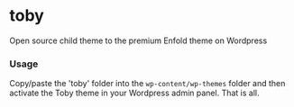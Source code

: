# toby
Open source child theme to the premium Enfold theme on Wordpress

### Usage
Copy/paste the 'toby' folder into the `wp-content/wp-themes` folder and then activate the Toby theme in your Wordpress admin panel.  That is all.

